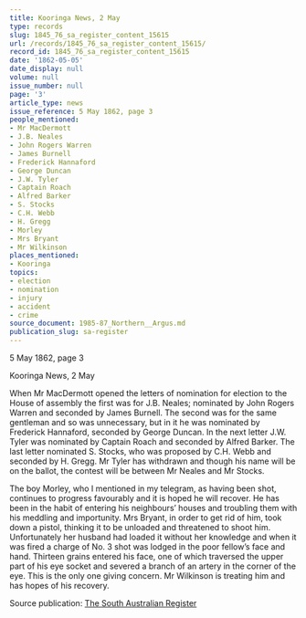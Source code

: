 ```yaml
---
title: Kooringa News, 2 May
type: records
slug: 1845_76_sa_register_content_15615
url: /records/1845_76_sa_register_content_15615/
record_id: 1845_76_sa_register_content_15615
date: '1862-05-05'
date_display: null
volume: null
issue_number: null
page: '3'
article_type: news
issue_reference: 5 May 1862, page 3
people_mentioned:
- Mr MacDermott
- J.B. Neales
- John Rogers Warren
- James Burnell
- Frederick Hannaford
- George Duncan
- J.W. Tyler
- Captain Roach
- Alfred Barker
- S. Stocks
- C.H. Webb
- H. Gregg
- Morley
- Mrs Bryant
- Mr Wilkinson
places_mentioned:
- Kooringa
topics:
- election
- nomination
- injury
- accident
- crime
source_document: 1985-87_Northern__Argus.md
publication_slug: sa-register
---
```


5 May 1862, page 3

Kooringa News, 2 May

When Mr MacDermott opened the letters of nomination for election to the House of assembly the first was for J.B. Neales; nominated by John Rogers Warren and seconded by James Burnell.  The second was for the same gentleman and so was unnecessary, but in it he was nominated by Frederick Hannaford, seconded by George Duncan.  In the next letter J.W. Tyler was nominated by Captain Roach and seconded by Alfred Barker.  The last letter nominated S. Stocks, who was proposed by C.H. Webb and seconded by H. Gregg.  Mr Tyler has withdrawn and though his name will be on the ballot, the contest will be between Mr Neales and Mr Stocks.

The boy Morley, who I mentioned in my telegram, as having been shot, continues to progress favourably and it is hoped he will recover.  He has been in the habit of entering his neighbours’ houses and troubling them with his meddling and importunity.  Mrs Bryant, in order to get rid of him, took down a pistol, thinking it to be unloaded and threatened to shoot him.  Unfortunately her husband had loaded it without her knowledge and when it was fired a charge of No. 3 shot was lodged in the poor fellow’s face and hand.  Thirteen grains entered his face, one of which traversed the upper part of his eye socket and severed a branch of an artery in the corner of the eye.  This is the only one giving concern.  Mr Wilkinson is treating him and has hopes of his recovery.

Source publication: [The South Australian Register](/publications/sa-register/)
